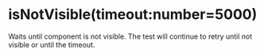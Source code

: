 # isNotVisible(timeout:number=5000)
Waits until component is not visible. The test will continue to retry until not visible or until the timeout.
